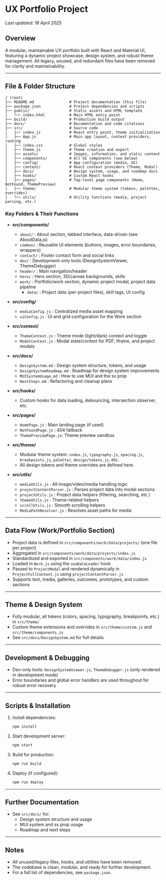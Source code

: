 # UX Portfolio Project

_Last updated: 18 April 2025_

## Overview
A modular, maintainable UX portfolio built with React and Material UI, featuring a dynamic project showcase, design system, and robust theme management. All legacy, unused, and redundant files have been removed for clarity and maintainability.

---

## File & Folder Structure

```
/ (root)
├── README.md                # Project documentation (this file)
├── package.json             # Project dependencies and scripts
├── public/                  # Static assets and HTML template
│   └── index.html           # Main HTML entry point
├── build/                   # Production build output
├── docs/                    # Documentation and code citations
├── src/                     # Source code
│   ├── index.js             # React entry point, theme initialization
│   ├── App.js               # Main app layout, context providers, routing
│   ├── index.css            # Global styles
│   ├── theme.js             # Theme creation and export
│   ├── assets/              # Images, information, and static content
│   ├── components/          # All UI components (see below)
│   ├── config/              # App configuration (media, UI)
│   ├── context/             # React context providers (Theme, Modal)
│   ├── docs/                # Design system, usage, and roadmap docs
│   ├── hooks/               # Custom React hooks
│   ├── pages/               # Top-level page components (Home, NotFound, ThemePreview)
│   ├── theme/               # Modular theme system (tokens, palettes, overrides)
│   └── utils/               # Utility functions (media, project parsing, etc.)
```

### Key Folders & Their Functions

- **src/components/**
  - `about/`      : About section, tabbed interface, data-driven (see AboutData.js)
  - `common/`     : Reusable UI elements (buttons, images, error boundaries, wrappers)
  - `contact/`    : Footer contact form and social links
  - `dev/`        : Development-only tools (DesignSystemViewer, ThemeDebugger)
  - `header/`     : Main navigation/header
  - `hero/`       : Hero section, 3D/canvas backgrounds, skills
  - `work/`       : Portfolio/work section, dynamic project modal, project data pipeline
    - `data/`     : Project data (per-project files), skill tags, UI config

- **src/config/**
  - `mediaConfig.js` : Centralized media asset mapping
  - `uiConfig.js`    : UI and grid configuration for the Work section

- **src/context/**
  - `ThemeContext.js` : Theme mode (light/dark) context and toggle
  - `ModalContext.js` : Modal state/context for PDF, iframe, and project modals

- **src/docs/**
  - `DesignSystem.md`        : Design system structure, tokens, and usage
  - `DesignSystemRoadmap.md` : Roadmap for design system improvements
  - `MUISystemUsage.md`      : How to use MUI and the sx prop
  - `NextSteps.md`           : Refactoring and cleanup plans

- **src/hooks/**
  - Custom hooks for data loading, debouncing, intersection observer, etc.

- **src/pages/**
  - `HomePage.js`        : Main landing page (if used)
  - `NotFoundPage.js`    : 404 fallback
  - `ThemePreviewPage.js`: Theme preview sandbox

- **src/theme/**
  - Modular theme system: `index.js`, `typography.js`, `spacing.js`, `breakpoints.js`, `palette/`, `design/tokens.js`, etc.
  - All design tokens and theme overrides are defined here.

- **src/utils/**
  - `mediaUtils.js`           : All image/video/media handling logic
  - `projectContentParser.js` : Parses project data into modal sections
  - `projectUtils.js`         : Project data helpers (filtering, searching, etc.)
  - `themeUtils.js`           : Theme-related helpers
  - `scrollUtils.js`          : Smooth scrolling helpers
  - `MediaPathResolver.js`    : Resolves asset paths for media

---

## Data Flow (Work/Portfolio Section)
- Project data is defined in `src/components/work/data/projects/` (one file per project)
- Aggregated in `src/components/work/data/projects/index.js`
- Standardized and exported in `src/components/work/data/index.js`
- Loaded in `Work.js` using the `useDataLoader` hook
- Passed to `ProjectModal` and rendered dynamically in `ProjectFullContent.js` using `projectContentParser.js`
- Supports text, media, galleries, outcomes, prototypes, and custom sections

---

## Theme & Design System
- Fully modular, all tokens (colors, spacing, typography, breakpoints, etc.) in `src/theme/`
- Custom theme extensions and overrides in `src/theme/custom.js` and `src/theme/components.js`
- See `src/docs/DesignSystem.md` for full details

---

## Development & Debugging
- Dev-only tools: `DesignSystemViewer.js`, `ThemeDebugger.js` (only rendered in development mode)
- Error boundaries and global error handlers are used throughout for robust error recovery

---

## Scripts & Installation

1. Install dependencies:
   ```bash
   npm install
   ```
2. Start development server:
   ```bash
   npm start
   ```
3. Build for production:
   ```bash
   npm run build
   ```
4. Deploy (if configured):
   ```bash
   npm run deploy
   ```

---

## Further Documentation
- See `src/docs/` for:
  - Design system structure and usage
  - MUI system and sx prop usage
  - Roadmap and next steps

---

## Notes
- All unused/legacy files, hooks, and utilities have been removed.
- The codebase is clean, modular, and ready for further development.
- For a full list of dependencies, see `package.json`.
